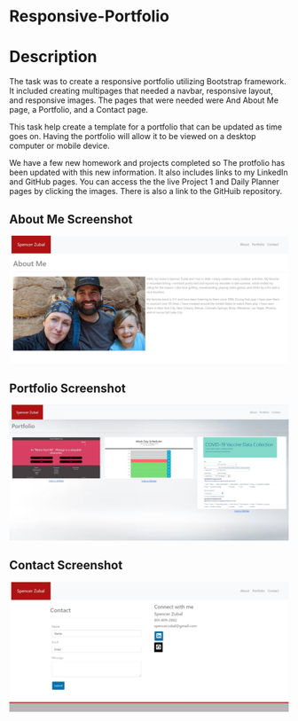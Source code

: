 # Responsive-Portfolio

# Description
The task was to create a responsive portfolio utilizing Bootstrap framework. It included creating multipages that needed a navbar, responsive layout, and responsive images. The pages that were needed were And About Me page, a Portfolio, and a Contact page.

This task help create a template for a portfolio that can be updated as time goes on. Having the portfolio will allow it to be viewed on a desktop computer or mobile device.

We have a few new homework and projects completed so The protfolio has been updated with this new information. It also includes links to my LinkedIn and GitHub pages. You can access the the live Project 1 and Daily Planner pages by clicking the images. There is also a link to the GitHuib repository.
## About Me Screenshot
<img src="assets/images/Screenshot-about.jpg" alt="About Me">

## Portfolio Screenshot
<img src="assets/images/updatedPortfolio.jpg" alt="Portfolio">
 
## Contact Screenshot
<img src="assets/images/Screenshot-contact.jpg" alt="Contact">

